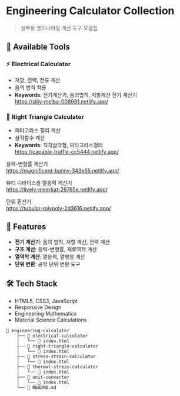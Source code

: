 # Engineering Calculator Collection
> 실무용 엔지니어링 계산 도구 모음집

## 🔧 Available Tools
### ⚡ Electrical Calculator
- 저항, 전력, 전류 계산
- 옴의 법칙 적용
- **Keywords**: 전기계산기, 옴의법칙, 저항계산
전기 계산기  
https://silly-melba-008981.netlify.app/  

### 📐 Right Triangle Calculator  
- 피타고라스 정리 계산
- 삼각함수 계산
- **Keywords**: 직각삼각형, 피타고라스정리    
https://capable-truffle-cc5444.netlify.app/    

응력-변형률 계산기  
https://magnificent-bunny-343e55.netlify.app/  

뷰티 디바이스용 열응력 계산기  
https://lively-meerkat-26765e.netlify.app/  

단위 환산기  
https://tubular-rolypoly-2d3616.netlify.app/  


## 🎯 Features
- **전기 계산기**: 옴의 법칙, 저항 계산, 전력 계산
- **구조 계산**: 응력-변형률, 재료역학 계산
- **열역학 계산**: 열응력, 열팽창 계산
- **단위 변환**: 공학 단위 변환 도구

## 🛠️ Tech Stack
- HTML5, CSS3, JavaScript
- Responsive Design
- Engineering Mathematics
- Material Science Calculations

```
📁 engineering-calculator
    ├── 📁 electrical-calculator
    │   └── 📄 index.html
    ├── 📁 right-triangle-calculator
    │   └── 📄 index.html
    ├── 📁 stress-strain-calculator
    │   └── 📄 index.html
    ├── 📁 thermal-stress-calculator
    │   └── 📄 index.html
    ├── 📁 unit-converter
    │   └── 📄 index.html
    └── 📄 README.md
```


